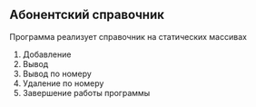 ## Абонентский справочник

Программа реализует справочник на статических массивах
1. Добавление
2. Вывод
3. Вывод по номеру
4. Удаление по номеру
0. Завершение работы программы
